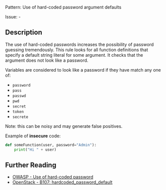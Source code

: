 Pattern: Use of hard-coded password argument defaults

Issue: -

## Description

The use of hard-coded passwords increases the possibility of password guessing
tremendously. This rule looks for all function definitions that specify
a default string literal for some argument. It checks that the argument does
not look like a password.

Variables are considered to look like a password if they have match any one
of:

  - `password`
  - `pass`
  - `passwd`
  - `pwd`
  - `secret`
  - `token`
  - `secrete`
  
Note: this can be noisy and may generate false positives.


Example of **insecure** code:

```python
def someFunction(user, password="Admin"):
    print("Hi " + user)
```

## Further Reading

* [OWASP - Use of hard-coded password](https://www.owasp.org/index.php/Use_of_hard-coded_password)
* [OpenStack - B107: hardcoded_password_default](https://docs.openstack.org/developer/bandit/plugins/hardcoded_password_funcdef.html)
